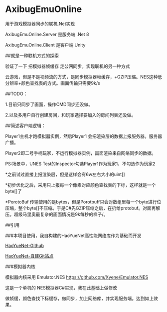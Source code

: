 # AxibugEmuOnline

用于游戏模拟器同步的联机.Net实现


AxibugEmuOnline.Server 是服务端 .Net 8

AxibugEmuOnline.Client 是客户端 Unity




##就是一种联机方式的探索

验证了一下 把模拟器帧缓存 走公网同步，实现联机的另一种方式

云游戏，但是不是视频流的方式，是同步模拟器帧缓存，+GZIP压缩。NES这种低分辨率+颜色查找表的方式。画面传输只需要9k/s


##TODO：

1.目前只同步了画面，操作CMD同步还没做。

2.以及多用户自行创建房间，和玩家选择要加入的房间列表还没做。



##简述客户端逻辑：

Player1主机才跑模拟器实例，然后Player1 会把渲染层的数据上报服务器。服务器广播。

Player2即二号手柄玩家，不运行模拟器实例，画面渲染来自网络同步的数据。

PS:场景中，UNES Test的Inspector勾选Player1作为玩家1，不勾选作为玩家2

*之前试过直接上报渲染层，但是这样会有6w左右大小的uint[]

*初步优化之后，采用只上报每一个像素对应颜色查找表的下标，这样就是一个byte[]了

*PorotoBuf 传输使用的是bytes，但是Porotbuff只会对数组里每一个byte进行位压缩，整个byte[]不压缩。于是C#先GZIP压缩之后，在扔给protobuf。对面再解压。超级马里奥最复杂的画面情况是9k每秒的样子/。



##引用


###本项目使用，我自构建的HaoYueNet高性能网络库作为基础而开发

[HaoYueNet-Github](https://github.com/Sin365/HaoYueNet "HaoYueNet-Github")

[HaoYueNet-自建Git站点](http://git.axibug.com/sin365/HaoYueNet "HaoYueNet-自建Git站点")

###模拟器内核

模拟器内核采用 Emulator.NES  https://github.com/Xyene/Emulator.NES

这是一个单机的 NES模拟器C#实现，我在此基础上做修改

做帧缓，颜色查找下标缓存，做同步，加上网络库，并实现服务端。达到如上效果。



